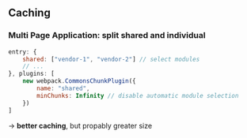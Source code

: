 ## Caching
### Multi Page Application: split shared and individual

``` js
entry: {
	shared: ["vendor-1", "vendor-2"] // select modules
	// ...
}, plugins: [
	new webpack.CommonsChunkPlugin({
		name: "shared",
		minChunks: Infinity // disable automatic module selection
	})
]
```

→ **better caching**, but propably greater size